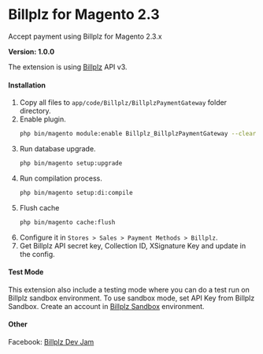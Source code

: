 # Billplz for Magento 2.3

Accept payment using Billplz for Magento 2.3.x

**Version: 1.0.0**

The extension is using [Billplz](https://www.billplz.com/) API v3.

#### Installation

1. Copy all files to `app/code/Billplz/BillplzPaymentGateway` folder directory.
1. Enable plugin.
    ```bash
    php bin/magento module:enable Billplz_BillplzPaymentGateway --clear-static-content
    ```
1. Run database upgrade.
    ```bash
    php bin/magento setup:upgrade
    ```
1. Run compilation process.
    ```bash
    php bin/magento setup:di:compile
    ```
1. Flush cache
    ```bash
    php bin/magento cache:flush
    ```
1. Configure it in `Stores > Sales > Payment Methods > Billplz`.
1. Get Billplz API secret key, Collection ID, XSignature Key and update in the config.

#### Test Mode

This extension also include a testing mode where you can do a test run on Billplz sandbox environment. To use sandbox mode, set API Key from Billplz Sandbox. Create an account in [Billplz Sandbox](https://www.billplz-sandbox.com) environment. 

#### Other

Facebook: [Billplz Dev Jam](https://www.facebook.com/groups/billplzdevjam/)